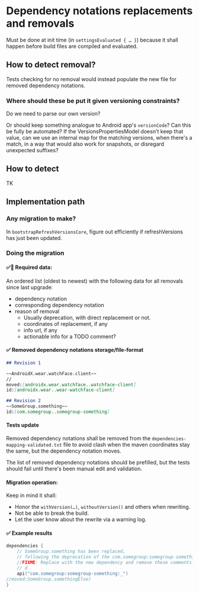 # Dependency notations replacements and removals

Must be done at init time (in `settingsEvaluated { … }`) because it shall happen before build files are compiled and evaluated.

## How to detect removal?

Tests checking for no removal would instead populate the new file for removed dependency notations.

### Where should these be put it given versioning constraints?

Do we need to parse our own version?

Or should keep something analogue to Android app's `versionCode`?
Can this be fully be automated?
If the VersionsPropertiesModel doesn't keep that value, can we use an internal map for the matching versions, when there's a match, in a way that would also work for snapshots, or disregard unexpected suffixes?

## How to detect

TK

## Implementation path

### Any migration to make?

In `bootstrapRefreshVersionsCore`, figure out efficiently if refreshVersions has just been updated.

### Doing the migration

#### ✅🧐 Required data:

An ordered list (oldest to newest) with the following data for all removals since last upgrade:
- dependency notation
- corresponding dependency notation
- reason of removal
  - Usually deprecation, with direct replacement or not.
  - coordinates of replacement, if any
  - info url, if any
  - actionable info for a TODO comment?

#### ✅ Removed dependency notations storage/file-format

```markdown
## Revision 1

~~AndroidX.wear.watchFace.client~~
//
moved:[androidx.wear.watchface..watchface-client]
id:[androidx.wear..wear-watchface-client]

## Revision 2
~~SomeGroup.something~~
id:[com.somegroup..somegroup-something]
```

#### Tests update

Removed dependency notations shall be removed from the `dependencies-mapping-validated.txt` file to avoid clash when the
maven coordinates stay the same, but the dependency notation moves.

The list of removed dependency notations should be prefilled, but
the tests should fail until there's been manual edit and validation.

#### Migration operation:

Keep in mind it shall:
- Honor the `withVersion(…)`, `withoutVersion()` and others when rewriting.
- Not be able to break the build.
- Let the user know about the rewrite via a warning log.

#### ✅ Example results

```kotlin
dependencies {
    // SomeGroup.something has been replaced,
    // following the deprecation of the com.somegroup:somegroup-something artifact
    //FIXME: Replace with the new dependency and remove these comments.
    // d
    api("com.somegroup:somegroup-something:_")
//moved:SomeGroup.somethingElse)
}
```
